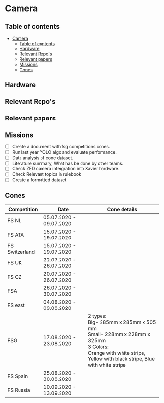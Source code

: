 # Camera

## Table of contents
- [Camera](#camera)
  - [Table of contents](#table-of-contents)
  - [Hardware](#hardware)
  - [Relevant Repo's](#relevant-repos)
  - [Relevant papers](#relevant-papers)
  - [Missions](#missions)
  - [Cones](#cones)

## Hardware

## Relevant Repo's

## Relevant papers

## Missions
- [ ] Create a document with fsg competitions cones.
- [ ] Run last year YOLO algo and evaluate performance.
- [ ] Data analysis of cone dataset.
- [ ] Literature summary, What has be done by other teams.
- [ ] Check ZED camera intergration into Xavier hardware.
- [ ] Check Relevant topics in rulebook
- [ ] Create a formatted dataset

## Cones
|Competition | Date | Cone details|
|--|--|--|
|FS NL | 05.07.2020 - 09.07.2020 |  |
|FS ATA | 15.07.2020 - 19.07.2020 |  |
|FS Switzerland | 15.07.2020 - 19.07.2020 |  |
|FS UK | 22.07.2020 - 26.07.2020 |  |
|FS CZ | 20.07.2020 - 26.07.2020 |  |
|FSA | 26.07.2020 - 30.07.2020 |  |
|FS east | 04.08.2020 - 09.08.2020 |  |
|FSG |17.08.2020 - 23.08.2020| 2 types:<br/>Big- 285mm x 285mm x 505 mm<br/>Small- 228mm x 228mm x 325mm<br/>3 Colors:<br/>Orange with white stripe, Yellow with black stripe, Blue with white stripe| 
|FS Spain | 25.08.2020 - 30.08.2020 |  | 
|FS Russia | 10.09.2020 - 13.09.2020 |  |
